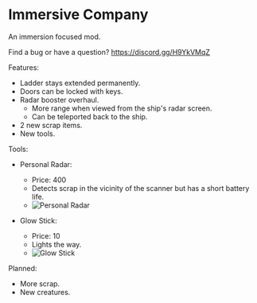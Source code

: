 
# Immersive Company

An immersion focused mod.

Find a bug or have a question?
https://discord.gg/H9YkVMqZ

Features:

-    Ladder stays extended permanently.
-    Doors can be locked with keys.
-    Radar booster overhaul.
      -  More range when viewed from the ship's radar screen.
      -  Can be teleported back to the ship.
-    2 new scrap items.
-    New tools.

Tools:
- Personal Radar:
  -  Price: 400
  -  Detects scrap in the vicinity of the scanner but has a short battery life.
  -  ![Personal Radar](https://i.ibb.co/7kbjfgg/Capture.png "Personal Radar")

- Glow Stick:
  -  Price: 10
  -  Lights the way.
  -  ![Glow Stick](https://i.ibb.co/FhN3NhK/Glowstick-Capture.png "Glow Stick")


Planned:

-    More scrap.
-    New creatures.
